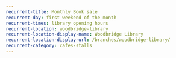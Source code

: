 ```yaml
---
recurrent-title: Monthly Book sale
recurrent-day: first weekend of the month
recurrent-times: library opening hours
recurrent-location: woodbridge-library
recurrent-location-display-name: Woodbridge Library
recurrent-location-display-url: /branches/woodbridge-library/
recurrent-category: cafes-stalls
---
```

